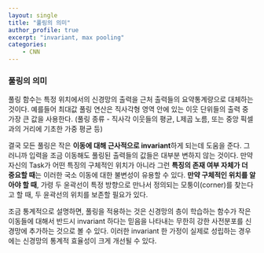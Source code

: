 ```yaml
---
layout: single
title: "풀링의 의미"
author_profile: true
excerpt: "invariant, max pooling"
categories:
    - CNN
---
```


### 풀링의 의미

풀링 함수는 특정 위치에서의 신경망의 출력을 근처 출력들의 요약통계량으로 대체하는 것이다. 예를들어 최대값 풀링 연산은 직사각형 영역 안에 있는 이웃 단위들의 출력 중 가장 큰 값을 사용한다. (풀링 종류 - 직사각 이웃들의 평균, L제곱 노름, 또는 중앙 픽셀과의 거리에 기초한 가중 평균 등)

결국 모든 풀링은 작은 **이동에 대해 근사적으로 invariant**하게 되는데 도움을 준다. 그러니까 입력을 조금 이동해도 풀링된 출력들의 값들은 대부분 변하지 않는 것이다. 만약 자신의 Task가 어떤 특징의 구체적인 위치가 아니라 그런 **특징의 존재 여부 자체가 더 중요할 때**는 이러한 국소 이동에 대한 불변성이 유용할 수 있다. **만약 구체적인 위치를 알아야 할 때**, 가령 두 윤곽선이 특정 방향으로 만나서 정의되는 모퉁이(corner)를 찾는다고 할 때, 두 윤곽선의 위치를 보존할 필요가 있다.

조금 통계적으로 설명하면, 풀링을 적용하는 것은 신경망의 층이 학습하는 함수가 작은 이동들에 대해서 반드시 invariant 하다는 믿음을 나타내는 무한히 강한 사전분포를 신경망에 추가하는 것으로 볼 수 있다. 이러한 invariant 한 가정이 실제로 성립하는 경우에는 신경망의 통계적 효율성이 크게 개선될 수 있다.